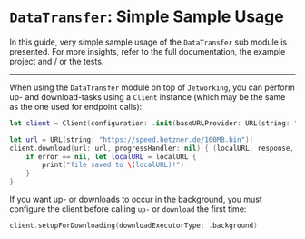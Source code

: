 # `DataTransfer`: Simple Sample Usage

In this guide, very simple sample usage of the `DataTransfer` sub module is presented. For more insights, refer to the full documentation, the example project and / or the tests.

---

When using the `DataTransfer` module on top of `Jetworking`, you can perform up- and download-tasks using a `Client` instance (which may be the same as the one used for endpoint calls):

```swift
let client = Client(configuration: .init(baseURLProvider: URL(string: "https://random.org")!, interceptors: [])) // or use existing one

let url = URL(string: "https://speed.hetzner.de/100MB.bin")!
client.download(url: url, progressHandler: nil) { (localURL, response, error) in
    if error == nil, let localURL = localURL {
        print("file saved to \(localURL)!")
    }
}
```

If you want up- or downloads to occur in the background, you must configure the client before calling `up-` or `download` the first time:

```swift
client.setupForDownloading(downloadExecutorType: .background)
```
